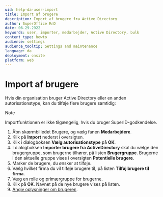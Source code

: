 ```yaml
---
uid: help-da-user-import
title: Import af brugere
description: Import af brugere fra Active Directory
author: SuperOffice RnD
date: 06.29.2022
keywords: user, importer, medarbejder, Active Directory, bulk
content_type: howto
audience: settings
audience_tooltip: Settings and maintenance
language: da
deployment: onsite
platform: web
---
```


# Import af brugere

Hvis din organisation bruger Active Directory eller en anden autorisationstype, kan du tilføje flere brugere samtidig:

> [!NOTE]
> Importfunktionen er ikke tilgængelig, hvis du bruger SuperID-godkendelse.

1. Åbn skærmbilledet Brugere, og vælg fanen **Medarbejdere**.
1. Klik på **Import** nederst i oversigten.
1. Klik i dialogboksen **Vælg autorisationstype** på **OK**.
1. I dialogboksen **Importer brugere fra ActiveDirectory** skal du vælge den brugergruppe, som brugerne tilhører, på listen **Brugergruppe**. Brugerne i den aktuelle gruppe vises i oversigten **Potentielle brugere**.
1. Marker de brugere, du ønsker at tilføje.
1. Vælg hvilket firma du vil tilføje brugere til, på listen **Tilføj brugere til firma**.
1. Væg en rolle og primærgruppe for brugerne.
1. Klik på **OK**. Navnet på de nye brugere vises på listen.
1. [Angiv oplysninger om brugeren][1].

<!-- Referenced links -->
[1]: add-associate.md

<!-- Referenced images -->
